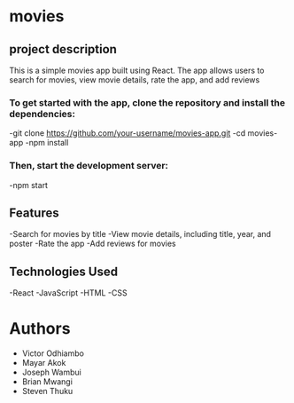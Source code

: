 # movies

## project description 
This is a simple movies app built using React. The app allows users to search for movies, view movie details, rate the app, and add reviews

### To get started with the app, clone the repository and install the dependencies:

-git clone https://github.com/your-username/movies-app.git
-cd movies-app
-npm install

### Then, start the development server:
-npm start

## Features

-Search for movies by title
-View movie details, including title, year, and poster
-Rate the app 
-Add reviews for movies

## Technologies Used
-React
-JavaScript
-HTML
-CSS

# Authors
- Victor Odhiambo
- Mayar Akok
- Joseph Wambui
- Brian Mwangi
- Steven Thuku
